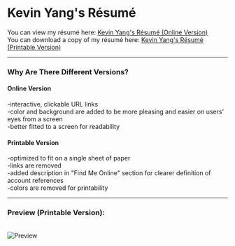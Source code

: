 <h1>Kevin Yang's Résumé</h1>
You can view my résumé here: <a href='https://kyblockstacking.github.io/Resume/'>Kevin Yang's Résumé (Online Version)</a>
<br>
You can download a copy of my résumé here: <a href='https://github.com/kyblockstacking/Resume/files/2878328/KEVIN_YANG_Resume.pdf'>Kevin Yang's Résumé (Printable Version)</a>
<br>
<hr>
<h3>Why Are There Different Versions?</h3>
<h4><strong>Online Version</strong></h4>
-interactive, clickable URL links
<br>
-color and background are added to be more pleasing and easier on users' eyes from a screen
<br>
-better fitted to a screen for readability
<br>
<h4><strong>Printable Version</strong></h4>
-optimized to fit on a single sheet of paper
<br>
-links are removed
<br>
-added description in "Find Me Online" section for clearer definition of account references
<br>
-colors are removed for printability
<hr>
<h3>Preview (Printable Version):</h3>
<br>
<img alt='Preview' src='https://user-images.githubusercontent.com/40349734/52990914-2855ea00-33bf-11e9-85d9-aa2eb1ebe803.jpg'>
